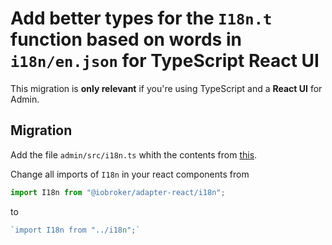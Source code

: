 # Add better types for the `I18n.t` function based on words in `i18n/en.json` for TypeScript React UI

This migration is **only relevant** if you're using TypeScript and a **React UI** for Admin.

## Migration

Add the file `admin/src/i18n.ts` whith the contents from [this](../../test/baselines/adapter_TS_React/admin/src/i18n.ts).

Change all imports of `I18n` in your react components from

```ts
import I18n from "@iobroker/adapter-react/i18n";
```

to

```ts
`import I18n from "../i18n";`
```
